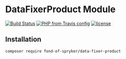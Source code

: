 # DataFixerProduct Module
[![Build Status](https://travis-ci.org/fond-of/spryker-data-fixer-product.svg?branch=master)](https://travis-ci.org/fond-of/spryker-data-fixer-product)
[![PHP from Travis config](https://img.shields.io/travis/php-v/symfony/symfony.svg)](https://php.net/)
[![license](https://img.shields.io/github/license/mashape/apistatus.svg)](https://packagist.org/packages/fond-of-spryker/data-fixer-product)

## Installation

```
composer require fond-of-spryker/data-fixer-product
```
